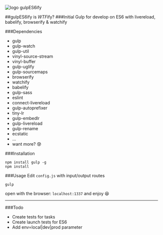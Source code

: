 
![logo gulpES6ify](https://raw.githubusercontent.com/davesnx/gulpES6ify/master/header.png)

##gulpES6ify is *WTF*ify?
###Initial Gulp for develop on ES6 with livereload, babelify, browserify & watchify

###Dependencies
 - gulp
 - gulp-watch
 - gulp-util
 - vinyl-source-stream
 - vinyl-buffer
 - gulp-uglify
 - gulp-sourcemaps
 - browserify
 - watchify
 - babelify
 - gulp-sass
 - eslint
 - connect-livereload
 - gulp-autoprefixer
 - tiny-lr
 - gulp-embedlr
 - gulp-livereload
 - gulp-rename
 - ecstatic
 - ...
 - want more? :cold_sweat:

###Installation
```
npm install gulp -g
npm install
```

###Usage
Edit `config.js` with input/output routes
```
gulp
```
open with the browser: `localhost:1337`
and enjoy :satisfied:

___

###Todo
 - Create tests for tasks
 - Create launch tests for ES6
 - Add env=local|dev|prod parameter
